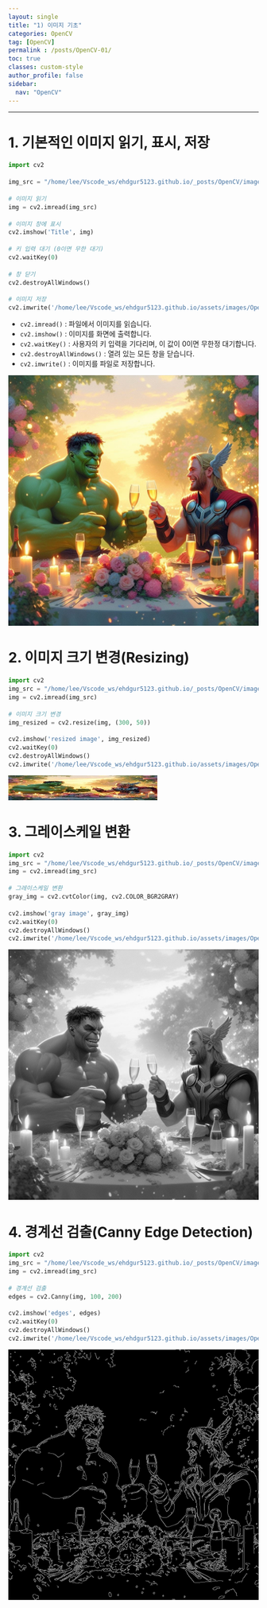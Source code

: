 ```yaml
---
layout: single
title: "1) 이미지 기초"
categories: OpenCV
tag: [OpenCV]
permalink : /posts/OpenCV-01/
toc: true
classes: custom-style
author_profile: false
sidebar:
  nav: "OpenCV"
---
```


<hr>

# 1. 기본적인 이미지 읽기, 표시, 저장

```python
import cv2

img_src = "/home/lee/Vscode_ws/ehdgur5123.github.io/_posts/OpenCV/image/logo.jpg"

# 이미지 읽기
img = cv2.imread(img_src)

# 이미지 창에 표시
cv2.imshow('Title', img)

# 키 입력 대기 (0이면 무한 대기)
cv2.waitKey(0)

# 창 닫기
cv2.destroyAllWindows()

# 이미지 저장 
cv2.imwrite('/home/lee/Vscode_ws/ehdgur5123.github.io/assets/images/OpenCV/ImageBasic-01.jpg', img)
```

- `cv2.imread()` : 파일에서 이미지를 읽습니다.
- `cv2.imshow()` : 이미지를 화면에 출력합니다.
- `cv2.waitKey()` : 사용자의 키 입력을 기다리며, 이 값이 0이면 무한정 대기합니다.
- `cv2.destroyAllWindows()` : 열려 있는 모든 창을 닫습니다.
- `cv2.imwrite()` : 이미지를 파일로 저장합니다.

<p id="img_center">
  <img 
        src="../../assets/images/OpenCV/ImageBasic-01.jpg"
        alt="image"
        title="image"
  >
</p>

# 2. 이미지 크기 변경(Resizing)

```python
import cv2
img_src = "/home/lee/Vscode_ws/ehdgur5123.github.io/_posts/OpenCV/image/logo.jpg"
img = cv2.imread(img_src)

# 이미지 크기 변경
img_resized = cv2.resize(img, (300, 50))

cv2.imshow('resized image', img_resized)
cv2.waitKey(0)
cv2.destroyAllWindows()
cv2.imwrite('/home/lee/Vscode_ws/ehdgur5123.github.io/assets/images/OpenCV/ImageBasic-02.jpg', img_resized)
```

<p id="img_center">
  <img 
        src="../../assets/images/OpenCV/ImageBasic-02.jpg"
        alt="image"
        title="image"
  >
</p>

# 3. 그레이스케일 변환

```python
import cv2
img_src = "/home/lee/Vscode_ws/ehdgur5123.github.io/_posts/OpenCV/image/logo.jpg"
img = cv2.imread(img_src)

# 그레이스케일 변환
gray_img = cv2.cvtColor(img, cv2.COLOR_BGR2GRAY)

cv2.imshow('gray image', gray_img)
cv2.waitKey(0)
cv2.destroyAllWindows()
cv2.imwrite('/home/lee/Vscode_ws/ehdgur5123.github.io/assets/images/OpenCV/ImageBasic-03.jpg', gray_img)
```

<p id="img_center">
  <img 
        src="../../assets/images/OpenCV/ImageBasic-03.jpg"
        alt="image"
        title="image"
  >
</p>

# 4. 경계선 검출(Canny Edge Detection)

```python
import cv2
img_src = "/home/lee/Vscode_ws/ehdgur5123.github.io/_posts/OpenCV/image/logo.jpg"
img = cv2.imread(img_src)

# 경계선 검출
edges = cv2.Canny(img, 100, 200)

cv2.imshow('edges', edges)
cv2.waitKey(0)
cv2.destroyAllWindows()
cv2.imwrite('/home/lee/Vscode_ws/ehdgur5123.github.io/assets/images/OpenCV/ImageBasic-04.jpg', edges)
```

<p id="img_center">
  <img 
        src="../../assets/images/OpenCV/ImageBasic-04.jpg"
        alt="image"
        title="image"
  >
</p>